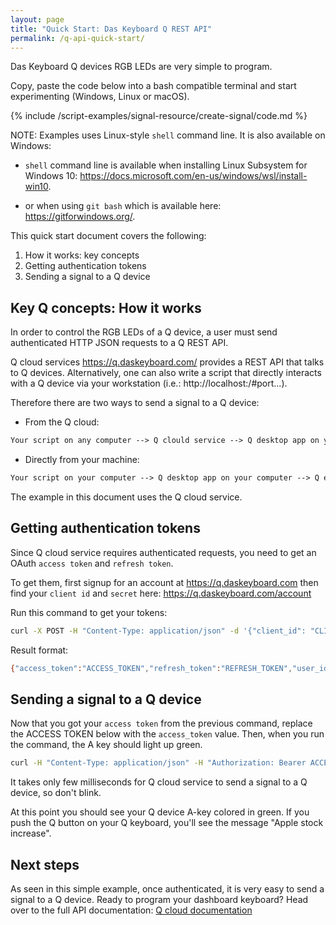 ```yaml
---
layout: page
title: "Quick Start: Das Keyboard Q REST API"
permalink: /q-api-quick-start/
---
```

Das Keyboard Q devices RGB LEDs are very simple to program.  

<div class="alert alert-success" role="alert">
Copy, paste the code below into a bash compatible terminal and start experimenting (Windows, Linux or macOS).
</div>


{% include /script-examples/signal-resource/create-signal/code.md %}

NOTE: Examples uses Linux-style `shell` command line. It is also available on Windows:

* `shell` command line is available when installing Linux Subsystem for Windows 10: <https://docs.microsoft.com/en-us/windows/wsl/install-win10>.

* or when using `git bash` which is available here: <https://gitforwindows.org/>.

This quick start document covers the following:

1. How it works: key concepts
2. Getting authentication tokens
3. Sending a signal to a Q device

## Key Q concepts: How it works

In order to control the RGB LEDs of a Q device, a user must send authenticated
HTTP JSON requests to a Q REST API.

Q cloud services <https://q.daskeyboard.com/> provides a REST API that talks to
Q devices. Alternatively, one can also write a script that directly interacts
with a Q device via your workstation (i.e.: http://localhost:/#port...).

Therefore there are two ways to send a signal to a Q device:

* From the Q cloud:

```txt
Your script on any computer --> Q clould service --> Q desktop app on your computer --> Q enabled device
```

* Directly from your machine:

```txt
Your script on your computer --> Q desktop app on your computer --> Q enabled device
```

The example in this document uses the Q cloud service.

## Getting authentication tokens

Since Q cloud service requires authenticated requests, you need to get an OAuth
`access token` and `refresh token`.

To get them, first signup for an account at <https://q.daskeyboard.com> then find
your `client id` and `secret` here: <https://q.daskeyboard.com/account>

Run this command to get your tokens:

```sh
curl -X POST -H "Content-Type: application/json" -d '{"client_id": "CLIENT_ID", "client_secret": "CLIENT_SECRET", "grant_type": "client_credentials"}' https://q.daskeyboard.com/oauth/1.4/token
```

Result format:

```sh
{"access_token":"ACCESS_TOKEN","refresh_token":"REFRESH_TOKEN","user_id":CLIENT_ID,"expires_in":86400}
```

## Sending a signal to a Q device

Now that you got your `access token` from the previous command, replace the
ACCESS TOKEN below with the `access_token` value. Then, when you run the command, the A key
should light up green.

```sh
curl -H "Content-Type: application/json" -H "Authorization: Bearer ACCESS_TOKEN" -X POST https://q.abc.com/api/1.0/signals -d '{"name": "Apple stock increase", "pid": "DK5QPID", "zoneId": "KEY_A", "color": "#0F0"}'
```

It takes only few milliseconds for Q cloud service to send a signal to a Q
device, so don't blink.

At this point you should see your Q device A-key colored in green. If you push
the Q button on your Q keyboard, you'll see the message "Apple stock increase".

## Next steps

As seen in this simple example, once authenticated, it is very easy to send a
signal to a Q device. Ready to program your dashboard keyboard?
Head over to the full API documentation: [Q cloud documentation]({{site.baseurl}}/q-api-doc/)
